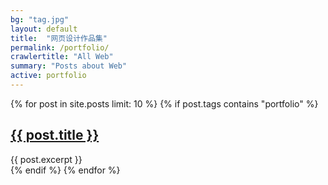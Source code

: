 ```yaml
---
bg: "tag.jpg"
layout: default
title:  "网页设计作品集"
permalink: /portfolio/
crawlertitle: "All Web"
summary: "Posts about Web"
active: portfolio
---
```



{% for post in site.posts limit: 10 %}
	{% if post.tags contains "portfolio" %}
  <article class="index-page">
    <h2><a href="{{ post.url | relative_url }}">{{ post.title }}</a></h2>
    {{ post.excerpt }}
  </article>
	{% endif %}
{% endfor %}
